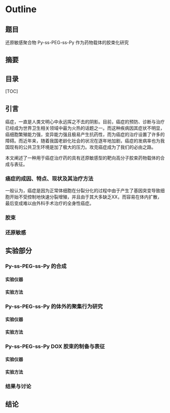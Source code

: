 # Outline

## 题目

还原敏感聚合物 Py-ss-PEG-ss-Py 作为药物载体的胶束化研究

## 摘要

## 目录

[TOC]

## 引言

癌症，一直是人类文明心中永远挥之不去的阴影。目前，癌症的预防、诊断与治疗已经成为世界卫生相关领域中最为火热的话题之一。而这种疾病因其症状不明显，癌细胞繁殖能力强，变异能力强且极易产生抗药性，而为癌症的治疗设置了许多的障碍。而近年来，随着我国老龄化社会的状况在逐年地加剧，癌症的发病率也为我国现有的公共卫生环境是加了极大的压力。攻克癌症成为了我们的必由之路。

本文阐述了一种用于癌症治疗药的具有还原敏感型的靶向高分子胶束药物载体的合成与表征。

### 癌症的成因、特点、现状及其治疗方法

一般认为，癌症是因为正常体细胞在分裂分化的过程中由于产生了基因突变导致细胞开始不受控制地快速分裂增殖，并且由于其大多缺乏XX，而容易在体内扩散，最后变成难以由外科手术治疗的全身性癌症。



### 胶束

### 还原敏感

## 实验部分

### Py-ss-PEG-ss-Py 的合成

#### 实验仪器

#### 实验方法

### Py-ss-PEG-ss-Py 的体外的聚集行为研究

#### 实验仪器

#### 实验方法

### Py-ss-PEG-ss-Py DOX 胶束的制备与表征

#### 实验仪器

#### 实验方法



### 结果与讨论

## 结论